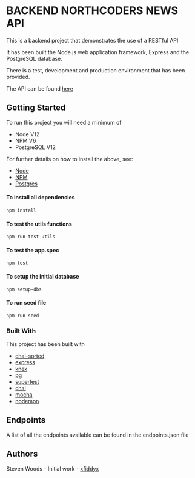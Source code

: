 # BACKEND NORTHCODERS NEWS API

This is a backend project that demonstrates the use of a RESTful API

It has been built the Node.js web application framework, Express and the PostgreSQL database.

There is a test, development and production environment that has been provided.

The API can be found [here](https://nc-news-odishon.herokuapp.com/api)

## Getting Started

To run this project you will need a minimum of

- Node V12
- NPM V6
- PostgreSQL V12

For further details on how to install the above, see:

- [Node](https://nodejs.org/en/)
- [NPM](https://www.npmjs.com/)
- [Postgres](https://www.postgresql.org/)

#### To install all dependencies

```
npm install
```

#### To test the utils functions

```
npm run test-utils
```

#### To test the app.spec

```
npm test
```

#### To setup the initial database

```
npm setup-dbs
```

#### To run seed file

```
npm run seed
```

### Built With

This project has been built with

- [chai-sorted](https://www.chaijs.com/plugins/chai-sorted/)
- [express](https://www.progress.com/tutorials/jdbc/connect-to-postgresql-on-heroku-using-odbc-and-jdbc-drivers)
- [knex](http://knexjs.org/)
- [pg](https://www.postgresql.org/)
- [supertest](https://www.npmjs.com/package/supertest)
- [chai](https://www.chaijs.com/)
- [mocha](https://mochajs.org/)
- [nodemon](https://nodemon.io/)

## Endpoints

A list of all the endpoints available can be found in the endpoints.json file

## Authors

Steven Woods - Initial work - [xfiddyx](www.github.com/xfiddyx)
